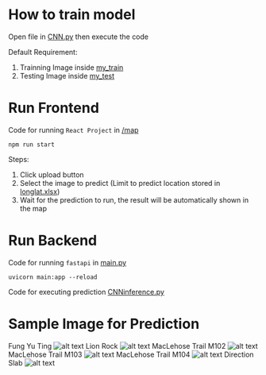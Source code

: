# How to train model

Open file in [CNN.py](https://github.com/Marman82/Location-Analyzer-FYP/blob/main/analyzer/CNN.py) then execute the code

Default Requirement:

1. Trainning Image inside [my_train](https://github.com/Marman82/Location-Analyzer-FYP/tree/main/analyzer/TrainningSet/my_train/my_train)
2. Testing Image inside [my_test](https://github.com/Marman82/Location-Analyzer-FYP/tree/main/analyzer/TrainningSet/my_test/my_test)

# Run Frontend

Code for running `React Project` in [/map](https://github.com/Marman82/Location-Analyzer-FYP/tree/main/map)

```
npm run start
```

Steps:

1. Click upload button
2. Select the image to predict (Limit to predict location stored in [longlat.xlsx](https://github.com/Marman82/Location-Analyzer-FYP/blob/main/analyzer/longlat.xlsx))
3. Wait for the prediction to run, the result will be automatically shown in the map

# Run Backend

Code for running `fastapi` in [main.py](https://github.com/Marman82/Location-Analyzer-FYP/blob/main/analyzer/main.py)

```
uvicorn main:app --reload
```

Code for executing prediction [CNNinference.py](https://github.com/Marman82/Location-Analyzer-FYP/blob/main/analyzer/CNNinference.py)

# Sample Image for Prediction

Fung Yu Ting
![alt text](<https://github.com/Marman82/Location-Analyzer-FYP/blob/main/SamplePredImage/FungYuTing(1).JPG>)
Lion Rock
![alt text](<https://github.com/Marman82/Location-Analyzer-FYP/blob/main/SamplePredImage/LIONROCK(2).JPG>)
MacLehose Trail M102
![alt text](<https://github.com/Marman82/Location-Analyzer-FYP/blob/main/SamplePredImage/M102(2).JPG>)
MacLehose Trail M103
![alt text](<https://github.com/Marman82/Location-Analyzer-FYP/blob/main/SamplePredImage/M103(7).JPG>)
MacLehose Trail M104
![alt text](<https://github.com/Marman82/Location-Analyzer-FYP/blob/main/SamplePredImage/M104(4).JPG>)
Direction Slab
![alt text](<https://github.com/Marman82/Location-Analyzer-FYP/blob/main/SamplePredImage/DirectionSlab(1).JPG>)
